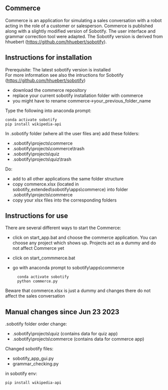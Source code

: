 ## Commerce
Commerce is an application for simulating a sales conversation with a robot acting in the role of a customer or salesperson. Commerce is published along with a slightly modified version of Sobotify. The user interface and grammar correction tool were adapted. The Sobotify version is derived from hhuebert (https://github.com/hhuebert/sobotify).

## Instructions for installation
Prerequisite: The latest sobotify version is installed  
For more information see also the intructions for Sobotify (https://github.com/hhuebert/sobotify)
* download the commerce repository
* replace your current sobotify installation folder with commerce
* you might have to rename commerce->your_previous_folder_name

Type the following into anaconda prompt:

    conda activate sobotify
    pip install wikipedia-api
    
In .sobotify folder (where all the user files are) add these folders:
* .sobotify\projects\commerce
* .sobotify\projects\commerce\trash
* .sobotify\projects\quiz
* .sobotify\projects\quiz\trash

Do:
* add to all other applications the same folder structure
* copy commerce.xlsx (located in sobotify_extended\sobotify\apps\commerce) into folder .sobotify\projects\commerce
* copy your xlsx files into the corresponding folders

## Instructions for use
There are several different ways to start the Commerce:
* click on start_app.bat and choose the commerce application. You can choose any project which shows up. Projects act as a dummy and do not affect Commerce yet
* click on start_commmerce.bat
* go with anaconda prompt to sobotify\apps\commerce

        conda activate sobotify
        python commerce.py

Beware that commerce.xlsx is just a dummy and changes there do not affect the sales conversation

## Manual changes since Jun 23 2023
.sobotify folder order change:
* .sobotify\projects\quiz (contains data for quiz app)
* .sobotify\projects\commerce (contains data for commerce app)

Changed sobotify files:
* sobotify_app_gui.py
* grammar_checking.py

in sobotify env:     

    pip install wikipedia-api